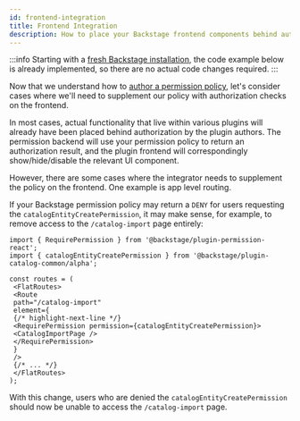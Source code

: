 ```yaml
---
id: frontend-integration
title: Frontend Integration
description: How to place your Backstage frontend components behind authorization
---
```


:::info
Starting with a [fresh Backstage installation](https://backstage.io/docs/getting-started/), the code example below is already implemented, so there are no actual code changes required.
:::

Now that we understand how to [author a permission policy](./writing-a-policy.md), let's consider cases where we'll need to supplement our policy with authorization checks on the frontend.

In most cases, actual functionality that live within various plugins will already have been placed behind authorization by the plugin authors. The permission backend will use your permission policy to return an authorization result, and the plugin frontend will correspondingly show/hide/disable the relevant UI component.

However, there are some cases where the integrator needs to supplement the policy on the frontend. One example is app level routing.

If your Backstage permission policy may return a `DENY` for users requesting the `catalogEntityCreatePermission`, it may make sense, for example, to remove access to the `/catalog-import` page entirely:

```tsx title="packages/app/src/App.tsx"
import { RequirePermission } from '@backstage/plugin-permission-react';
import { catalogEntityCreatePermission } from '@backstage/plugin-catalog-common/alpha';

const routes = (
 <FlatRoutes>
 <Route
 path="/catalog-import"
 element={
 {/* highlight-next-line */}
 <RequirePermission permission={catalogEntityCreatePermission}>
 <CatalogImportPage />
 </RequirePermission>
 }
 />
 {/* ... */}
 </FlatRoutes>
);
```

With this change, users who are denied the `catalogEntityCreatePermission` should now be unable to access the `/catalog-import` page.
